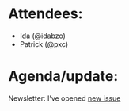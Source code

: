 # Attendees:
- Ida (@idabzo)
- Patrick (@pxc)
# Agenda/update:
Newsletter: I’ve opened [new issue](https://docs.google.com/document/d/1_QUXemjtmLN7yTQk8J0MtkJghYRUE3NxPLyX8fi7m9c/edit?usp=sharing)